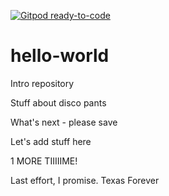 [![Gitpod ready-to-code](https://img.shields.io/badge/Gitpod-ready--to--code-blue?logo=gitpod)](https://gitpod.io/#https://github.com/whriddick/hello-world)

# hello-world
Intro repository

Stuff about disco pants

What's next - please save

Let's add stuff here

1 MORE TIIIIIME!

Last effort, I promise. Texas Forever